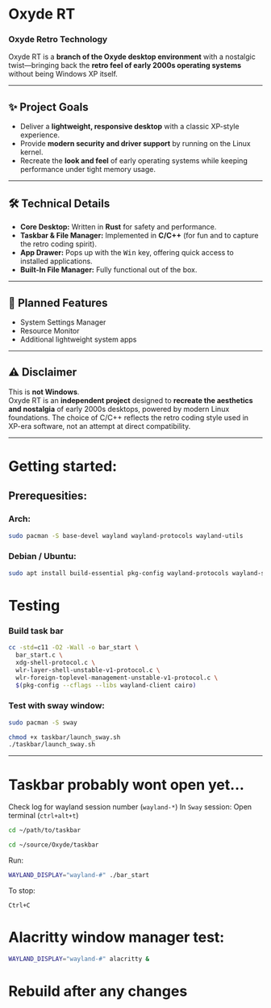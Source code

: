 # Oxyde RT  
### Oxyde Retro Technology  

Oxyde RT is a **branch of the Oxyde desktop environment** with a nostalgic twist—bringing back the **retro feel of early 2000s operating systems** without being Windows XP itself.  

---

## ✨ Project Goals
- Deliver a **lightweight, responsive desktop** with a classic XP-style experience.  
- Provide **modern security and driver support** by running on the Linux kernel.  
- Recreate the **look and feel** of early operating systems while keeping performance under tight memory usage.  

---

## 🛠️ Technical Details
- **Core Desktop:** Written in **Rust** for safety and performance.  
- **Taskbar & File Manager:** Implemented in **C/C++** (for fun and to capture the retro coding spirit).  
- **App Drawer:** Pops up with the <kbd>Win</kbd> key, offering quick access to installed applications.  
- **Built-In File Manager:** Fully functional out of the box.  

---

## 📅 Planned Features
- System Settings Manager  
- Resource Monitor  
- Additional lightweight system apps  

---

## ⚠️ Disclaimer
This is **not Windows**.  
Oxyde RT is an **independent project** designed to **recreate the aesthetics and nostalgia** of early 2000s desktops, powered by modern Linux foundations. The choice of C/C++ reflects the retro coding style used in XP-era software, not an attempt at direct compatibility.

---

# Getting started:

## Prerequesities:

### Arch:

```bash
sudo pacman -S base-devel wayland wayland-protocols wayland-utils
```

### Debian / Ubuntu:

```bash
sudo apt install build-essential pkg-config wayland-protocols wayland-scanner libwayland-dev
```

# Testing

### Build task bar

```bash
cc -std=c11 -O2 -Wall -o bar_start \
  bar_start.c \
  xdg-shell-protocol.c \
  wlr-layer-shell-unstable-v1-protocol.c \
  wlr-foreign-toplevel-management-unstable-v1-protocol.c \
  $(pkg-config --cflags --libs wayland-client cairo)
```

### Test with sway window:

```bash
sudo pacman -S sway
```

```bash
chmod +x taskbar/launch_sway.sh
./taskbar/launch_sway.sh  
```

---

# Taskbar probably wont open yet...

Check log for wayland session number (`wayland-*`)
In `Sway` session:
   Open terminal (`ctrl+alt+t`)

   ```bash
   cd ~/path/to/taskbar
   ```

   ```bash
   cd ~/source/Oxyde/taskbar
   ```

   Run:

   ```bash
   WAYLAND_DISPLAY="wayland-#" ./bar_start
   ```

   To stop:

   `Ctrl+C`

 # Alacritty window manager test:

   ```bash
   WAYLAND_DISPLAY="wayland-#" alacritty &
   ```

# Rebuild after any changes